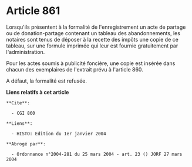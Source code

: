 # Article 861

Lorsqu'ils présentent à la formalité de l'enregistrement un acte de partage ou de donation-partage contenant un tableau des
abandonnements, les notaires sont tenus de déposer à la recette des impôts une copie de ce tableau, sur une formule imprimée
qui leur est fournie gratuitement par l'administration.

Pour les actes soumis à publicité foncière, une copie est insérée dans chacun des exemplaires de l'extrait prévu à l'article
860.

A défaut, la formalité est refusée.

**Liens relatifs à cet article**

	**Cite**:

	  - CGI 860

	**Liens**:

	  - HISTO: Edition du 1er janvier 2004

	**Abrogé par**:

	  - Ordonnance n°2004-281 du 25 mars 2004 - art. 23 () JORF 27 mars 2004

